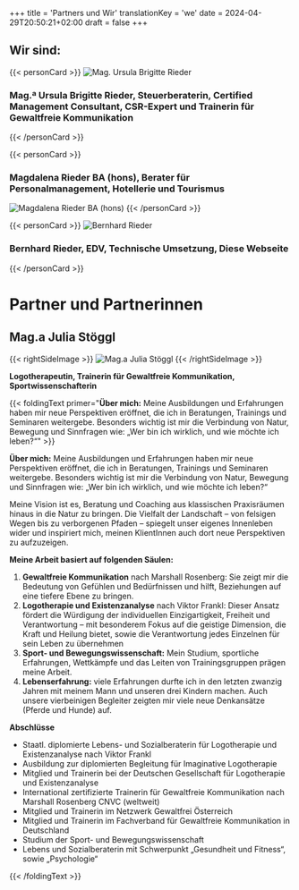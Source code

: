 +++
title = 'Partners und Wir'
translationKey = 'we'
date = 2024-04-29T20:50:21+02:00
draft = false
+++

## Wir sind:

{{< personCard >}}
![Mag. Ursula Brigitte Rieder](/img/UschiBild_unbearbeitet_KJA_6614_(Mittel).jpg)
### Mag.ª Ursula Brigitte Rieder, Steuerberaterin, Certified Management Consultant, CSR-Expert und Trainerin für Gewaltfreie Kommunikation
{{< /personCard >}}

{{< personCard >}}
### Magdalena Rieder BA (hons), Berater für Personalmanagement, Hotellerie und Tourismus
![Magdalena Rieder BA (hons)](/img/MagdalenaBild_unbearbeitet_DSC_1450_(Mittel).JPG)
{{< /personCard >}}

{{< personCard >}}
![Bernhard Rieder](/img/BernhardBild_unbearbeitet_KJB_8272_(Mittel).JPG)
### Bernhard Rieder, EDV, Technische Umsetzung, Diese Webseite
{{< /personCard >}}

# Partner und Partnerinnen


## Mag.a Julia Stöggl
{{< rightSideImage >}}
![Mag.a Julia Stöggl](/img/MagJuliaStoeggl.png)
{{< /rightSideImage >}}

**Logotherapeutin, Trainerin für Gewaltfreie Kommunikation, Sportwissenschafterin**

{{< foldingText primer="**Über mich:** Meine Ausbildungen und Erfahrungen haben mir neue Perspektiven eröffnet, die ich in Beratungen, Trainings und Seminaren weitergebe. Besonders wichtig ist mir die Verbindung von Natur, Bewegung und Sinnfragen wie: „Wer bin ich wirklich, und wie möchte ich leben?“" >}}

**Über mich:** Meine Ausbildungen und Erfahrungen haben mir neue Perspektiven eröffnet, die ich in Beratungen, Trainings und Seminaren weitergebe. Besonders wichtig ist mir die Verbindung von Natur, Bewegung und Sinnfragen wie: „Wer bin ich wirklich, und wie möchte ich leben?“

Meine Vision ist es, Beratung und Coaching aus klassischen Praxisräumen hinaus in die Natur zu bringen. Die Vielfalt der Landschaft – von felsigen Wegen bis zu verborgenen Pfaden – spiegelt unser eigenes Innenleben wider und inspiriert mich, meinen KlientInnen auch dort neue Perspektiven zu aufzuzeigen.

**Meine Arbeit basiert auf folgenden Säulen:**

1. **Gewaltfreie Kommunikation** nach Marshall Rosenberg: Sie zeigt mir die Bedeutung von Gefühlen und Bedürfnissen und hilft, Beziehungen auf eine tiefere Ebene zu bringen.
2. **Logotherapie und Existenzanalyse** nach Viktor Frankl: Dieser Ansatz fördert die Würdigung der individuellen Einzigartigkeit, Freiheit und Verantwortung – mit besonderem Fokus auf die geistige Dimension, die Kraft und Heilung bietet, sowie die Verantwortung jedes Einzelnen für sein Leben zu übernehmen
3. **Sport- und Bewegungswissenschaft:** Mein Studium, sportliche Erfahrungen, Wettkämpfe und das Leiten von Trainingsgruppen prägen meine Arbeit.
4. **Lebenserfahrung:** viele Erfahrungen durfte ich in den letzten zwanzig Jahren mit meinem Mann und unseren drei Kindern machen. Auch unsere vierbeinigen Begleiter zeigten mir viele neue Denkansätze (Pferde und Hunde) auf.

**Abschlüsse**

- Staatl. diplomierte Lebens- und Sozialberaterin für Logotherapie und Existenzanalyse nach Viktor Frankl 
- Ausbildung zur diplomierten Begleitung für Imaginative Logotherapie 
- Mitglied und Trainerin bei der Deutschen Gesellschaft für Logotherapie und Existenzanalyse
- International zertifizierte Trainerin für Gewaltfreie Kommunikation nach Marshall Rosenberg CNVC (weltweit)
- Mitglied und Trainerin im Netzwerk Gewaltfrei Österreich
- Mitglied und Trainerin im Fachverband für Gewaltfreie Kommunikation in Deutschland
- Studium der Sport- und Bewegungswissenschaft
- Lebens und Sozialberaterin mit Schwerpunkt „Gesundheit und Fitness“, sowie „Psychologie“

{{< /foldingText >}}
